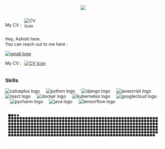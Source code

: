 <div align="center">
  <img src="https://profile-counter.glitch.me/Ashish0o7/count.svg?"  />
</div>

###

<div style="overflow: hidden;">
  <p style="float: left; margin-right: 10px;">My CV :</p>
  <a href="https://drive.google.com/file/d/1XrKZ33_YWtOnN8riedgx-MLllweSSHeA/view?usp=sharing" target="_blank">
    <img src="https://static-00.iconduck.com/assets.00/cv-icon-431x512-62w34ad6.png" width="40" height="40" alt="CV Icon" style="float: left;" />
  </a>
</div>


<div align="left">
  <p align="left">Hey, Ashish here.<br>You can reach out to me here : </p>
  <a href="mailto:ashishkb0o99@gmail.com" target="_blank">
    <img src="https://raw.githubusercontent.com/maurodesouza/profile-readme-generator/master/src/assets/icons/social/gmail/default.svg" width="52" height="40" alt="gmail logo"  />
  </a>

 <div style="display: flex; align-items: center;">
  <p style="margin-right: 10px;">My CV :</p>
  <a href="https://drive.google.com/file/d/1XrKZ33_YWtOnN8riedgx-MLllweSSHeA/view?usp=sharing" target="_blank">
    <img src="https://static-00.iconduck.com/assets.00/cv-icon-431x512-62w34ad6.png" width="40" height="40" alt="CV Icon" />
  </a>
</div>
</div>

>

### Skills

<div align="left">
  <img src="https://cdn.jsdelivr.net/gh/devicons/devicon/icons/cplusplus/cplusplus-original.svg" height="40" alt="cplusplus logo"  />
  <img width="12" />
  <img src="https://cdn.jsdelivr.net/gh/devicons/devicon/icons/python/python-original.svg" height="40" alt="python logo"  />
  <img width="12" />
  <img src="https://cdn.jsdelivr.net/gh/devicons/devicon/icons/django/django-plain.svg" height="40" alt="django logo"  />
  <img width="12" />
  <img src="https://cdn.jsdelivr.net/gh/devicons/devicon/icons/javascript/javascript-original.svg" height="40" alt="javascript logo"  />
  <img width="12" />
  <img src="https://cdn.jsdelivr.net/gh/devicons/devicon/icons/react/react-original.svg" height="40" alt="react logo"  />
  <img width="12" />
  <img src="https://cdn.jsdelivr.net/gh/devicons/devicon/icons/docker/docker-original.svg" height="40" alt="docker logo"  />
  <img width="12" />
  <img src="https://cdn.jsdelivr.net/gh/devicons/devicon/icons/kubernetes/kubernetes-plain.svg" height="40" alt="kubernetes logo"  />
  <img width="12" />
  <img src="https://cdn.jsdelivr.net/gh/devicons/devicon/icons/googlecloud/googlecloud-original.svg" height="40" alt="googlecloud logo"  />
  <img width="12" />
  <img src="https://cdn.jsdelivr.net/gh/devicons/devicon/icons/pycharm/pycharm-original.svg" height="40" alt="pycharm logo"  />
  <img width="12" />
  <img src="https://cdn.jsdelivr.net/gh/devicons/devicon/icons/java/java-original.svg" height="40" alt="java logo"  />
  <img width="12" />
  <img src="https://cdn.jsdelivr.net/gh/devicons/devicon/icons/tensorflow/tensorflow-original.svg" height="40" alt="tensorflow logo"  />
</div>

###

<img src="https://raw.githubusercontent.com/Ashish0o7/Ashish0o7/output/snake.svg" alt="Something I guess" />

###

###

